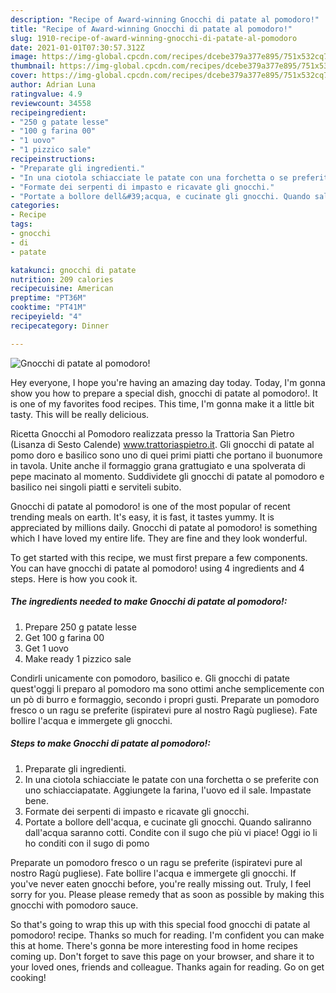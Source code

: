 ```yaml
---
description: "Recipe of Award-winning Gnocchi di patate al pomodoro!"
title: "Recipe of Award-winning Gnocchi di patate al pomodoro!"
slug: 1910-recipe-of-award-winning-gnocchi-di-patate-al-pomodoro
date: 2021-01-01T07:30:57.312Z
image: https://img-global.cpcdn.com/recipes/dcebe379a377e895/751x532cq70/gnocchi-di-patate-al-pomodoro-recipe-main-photo.jpg
thumbnail: https://img-global.cpcdn.com/recipes/dcebe379a377e895/751x532cq70/gnocchi-di-patate-al-pomodoro-recipe-main-photo.jpg
cover: https://img-global.cpcdn.com/recipes/dcebe379a377e895/751x532cq70/gnocchi-di-patate-al-pomodoro-recipe-main-photo.jpg
author: Adrian Luna
ratingvalue: 4.9
reviewcount: 34558
recipeingredient:
- "250 g patate lesse"
- "100 g farina 00"
- "1 uovo"
- "1 pizzico sale"
recipeinstructions:
- "Preparate gli ingredienti."
- "In una ciotola schiacciate le patate con una forchetta o se preferite con uno schiacciapatate. Aggiungete la farina, l&#39;uovo ed il sale. Impastate bene."
- "Formate dei serpenti di impasto e ricavate gli gnocchi."
- "Portate a bollore dell&#39;acqua, e cucinate gli gnocchi. Quando saliranno dall&#39;acqua saranno cotti. Condite con il sugo che più vi piace! Oggi io li ho conditi con il sugo di pomo"
categories:
- Recipe
tags:
- gnocchi
- di
- patate

katakunci: gnocchi di patate 
nutrition: 209 calories
recipecuisine: American
preptime: "PT36M"
cooktime: "PT41M"
recipeyield: "4"
recipecategory: Dinner

---
```



![Gnocchi di patate al pomodoro!](https://img-global.cpcdn.com/recipes/dcebe379a377e895/751x532cq70/gnocchi-di-patate-al-pomodoro-recipe-main-photo.jpg)

Hey everyone, I hope you're having an amazing day today. Today, I'm gonna show you how to prepare a special dish, gnocchi di patate al pomodoro!. It is one of my favorites food recipes. This time, I'm gonna make it a little bit tasty. This will be really delicious.

Ricetta Gnocchi al Pomodoro realizzata presso la Trattoria San Pietro (Lisanza di Sesto Calende) www.trattoriaspietro.it. Gli gnocchi di patate al pomo doro e basilico sono uno di quei primi piatti che portano il buonumore in tavola. Unite anche il formaggio grana grattugiato e una spolverata di pepe macinato al momento. Suddividete gli gnocchi di patate al pomodoro e basilico nei singoli piatti e serviteli subito.

Gnocchi di patate al pomodoro! is one of the most popular of recent trending meals on earth. It's easy, it is fast, it tastes yummy. It is appreciated by millions daily. Gnocchi di patate al pomodoro! is something which I have loved my entire life. They are fine and they look wonderful.


To get started with this recipe, we must first prepare a few components. You can have gnocchi di patate al pomodoro! using 4 ingredients and 4 steps. Here is how you cook it.

<!--inarticleads1-->

##### The ingredients needed to make Gnocchi di patate al pomodoro!:

1. Prepare 250 g patate lesse
1. Get 100 g farina 00
1. Get 1 uovo
1. Make ready 1 pizzico sale


Condirli unicamente con pomodoro, basilico e. Gli gnocchi di patate quest&#39;oggi li preparo al pomodoro ma sono ottimi anche semplicemente con un pò di burro e formaggio, secondo i propri gusti. Preparate un pomodoro fresco o un ragu se preferite (ispiratevi pure al nostro Ragù pugliese). Fate bollire l&#39;acqua e immergete gli gnocchi. 

<!--inarticleads2-->

##### Steps to make Gnocchi di patate al pomodoro!:

1. Preparate gli ingredienti.
1. In una ciotola schiacciate le patate con una forchetta o se preferite con uno schiacciapatate. Aggiungete la farina, l&#39;uovo ed il sale. Impastate bene.
1. Formate dei serpenti di impasto e ricavate gli gnocchi.
1. Portate a bollore dell&#39;acqua, e cucinate gli gnocchi. Quando saliranno dall&#39;acqua saranno cotti. Condite con il sugo che più vi piace! Oggi io li ho conditi con il sugo di pomo


Preparate un pomodoro fresco o un ragu se preferite (ispiratevi pure al nostro Ragù pugliese). Fate bollire l&#39;acqua e immergete gli gnocchi. If you&#39;ve never eaten gnocchi before, you&#39;re really missing out. Truly, I feel sorry for you. Please please remedy that as soon as possible by making this gnocchi with pomodoro sauce. 

So that's going to wrap this up with this special food gnocchi di patate al pomodoro! recipe. Thanks so much for reading. I'm confident you can make this at home. There's gonna be more interesting food in home recipes coming up. Don't forget to save this page on your browser, and share it to your loved ones, friends and colleague. Thanks again for reading. Go on get cooking!
